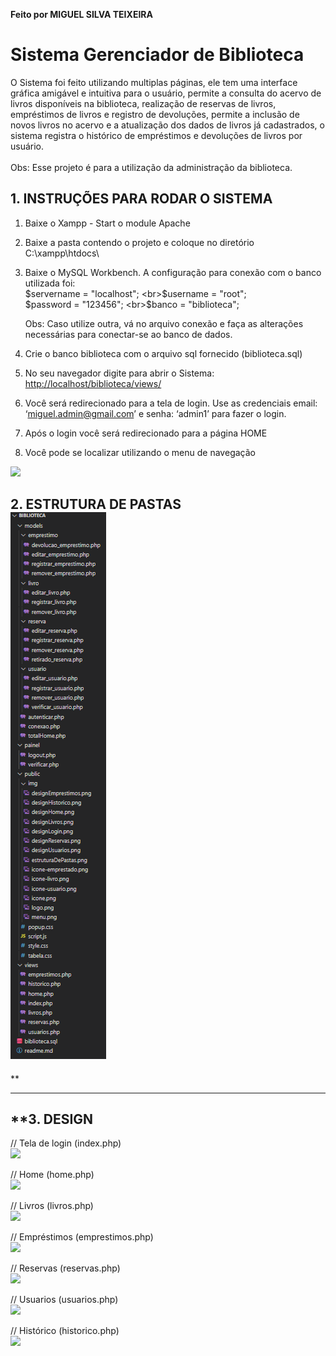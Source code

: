 ﻿**Feito por MIGUEL SILVA TEIXEIRA**

# <a name="_x85wiqtvpnj8"></a>Sistema Gerenciador de Biblioteca<a name="_ojj7w7ksp3uj"></a>

O Sistema foi feito utilizando multiplas páginas, ele tem uma interface gráfica amigável e intuitiva para o usuário, permite a consulta do acervo de livros disponíveis na biblioteca, realização  de reservas de livros, empréstimos de livros e registro de devoluções, permite a inclusão de novos livros no acervo e a atualização dos dados de livros já cadastrados, o sistema registra o histórico de empréstimos e devoluções de livros por usuário.<br><br>
Obs: Esse projeto é para a utilização da administração da biblioteca.

## <a name="_nuj6q2adhdc5"></a>**1. INSTRUÇÕES PARA RODAR O SISTEMA**
1) Baixe o Xampp - Start o module Apache
2) Baixe a pasta contendo o projeto e coloque no diretório C:\xampp\htdocs\
3) Baixe o MySQL Workbench. A configuração para conexão com o banco utilizada foi:
   <br>$servername = "localhost";
   <br>$username = "root";
   <br>$password = "123456";
   <br>$banco = "biblioteca";

   Obs: Caso utilize outra, vá no arquivo conexão e faça as alterações necessárias para conectar-se ao banco de dados.

4) Crie o banco biblioteca com o arquivo sql fornecido (biblioteca.sql)
5) No seu navegador digite para abrir o Sistema: <http://localhost/biblioteca/views/>
6) Você será redirecionado para a tela de login. Use as credenciais email: ‘<miguel.admin@gmail.com>’ e senha: ‘admin1’ para fazer o login.
7) Após o login você será redirecionado para a página HOME
8) Você pode se localizar utilizando o menu de navegação

![](public/img/menu.png)
## <a name="_z7ax0f7zubza"></a>**2. ESTRUTURA DE PASTAS<br>![](public/img/estruturaDePastas.png)**
<a name="_cadovaf3dblz"></a>**

------------------------------
## <a name="_7g2efvker91z"></a>**3. DESIGN
// Tela de login (index.php)<br>![](public/img/designLogin.png)

// Home (home.php)<br>![](public/img/designHome.png)

// Livros (livros.php)<br>![](public/img/designLivros.png)

// Empréstimos (emprestimos.php)<br>![](public/img/designEmprestimos.png)

// Reservas (reservas.php)<br>![](public/img/designReservas.png)

// Usuarios (usuarios.php)<br>![](public/img/designUsuarios.png)

// Histórico (historico.php)<br>![](public/img/designHistorico.png)
